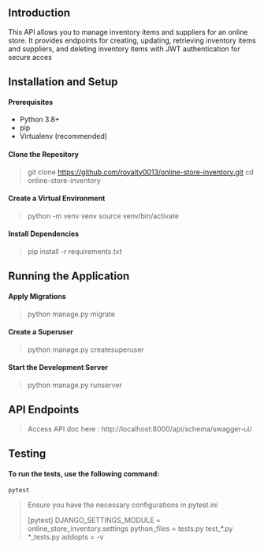 
## Introduction

This API allows you to manage inventory items and suppliers for an online store. It provides endpoints for creating, updating, retrieving inventory items and suppliers, and deleting inventory items with JWT authentication for secure acces

## Installation and Setup
#### Prerequisites
- Python 3.8+
- pip
- Virtualenv (recommended)
#### Clone the Repository
> git clone https://github.com/royalty0013/online-store-inventory.git
> cd online-store-inventory
#### Create a Virtual Environment
> python -m venv venv
> source venv/bin/activate
#### Install Dependencies
> pip install -r requirements.txt

## Running the Application
#### Apply Migrations
> python manage.py migrate
#### Create a Superuser
> python manage.py createsuperuser
#### Start the Development Server
> python manage.py runserver

## API Endpoints
> Access API doc here : http://localhost:8000/api/schema/swagger-ui/

## Testing
#### To run the tests, use the following command:
`pytest`
> Ensure you have the necessary configurations in pytest.ini
>
> [pytest]
> DJANGO_SETTINGS_MODULE = online_store_inventory.settings
> python_files = tests.py test_*.py *_tests.py
> addopts = -v
